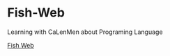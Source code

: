# Fish-Web
Learning with CaLenMen about Programing Language

[Fish Web](https://github.com/Ca-Len-Men/Fish-Web/blob/main/libdatastructure.html)
